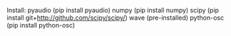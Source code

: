 

Install:
pyaudio (pip install pyaudio)
numpy (pip install numpy)
scipy (pip install git+http://github.com/scipy/scipy/)
wave (pre-installed)
python-osc (pip install python-osc)


